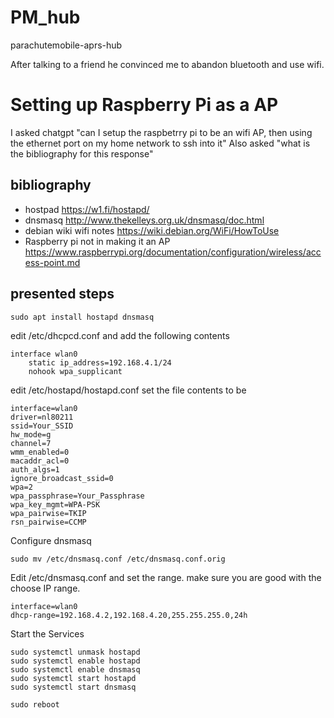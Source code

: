 # PM_hub
parachutemobile-aprs-hub

After talking to a friend he convinced me to abandon bluetooth and use wifi.

# Setting up Raspberry Pi as a AP
I asked chatgpt "can I setup the raspbetrry pi to be an wifi AP, then using the  ethernet port on my home network to ssh into it"
Also asked "what is the bibliography for this response"

## bibliography
* hostpad https://w1.fi/hostapd/
* dnsmasq http://www.thekelleys.org.uk/dnsmasq/doc.html
* debian wiki wifi notes https://wiki.debian.org/WiFi/HowToUse
* Raspberry pi not in making it an AP https://www.raspberrypi.org/documentation/configuration/wireless/access-point.md

## presented steps

`sudo apt install hostapd dnsmasq`

edit /etc/dhcpcd.conf and add the following contents
```
interface wlan0
    static ip_address=192.168.4.1/24
    nohook wpa_supplicant
```

edit /etc/hostapd/hostapd.conf set the file contents to be
```
interface=wlan0
driver=nl80211
ssid=Your_SSID
hw_mode=g
channel=7
wmm_enabled=0
macaddr_acl=0
auth_algs=1
ignore_broadcast_ssid=0
wpa=2
wpa_passphrase=Your_Passphrase
wpa_key_mgmt=WPA-PSK
wpa_pairwise=TKIP
rsn_pairwise=CCMP
```

Configure dnsmasq

`sudo mv /etc/dnsmasq.conf /etc/dnsmasq.conf.orig`

Edit /etc/dnsmasq.conf and  set the range.  make sure you are good with the choose IP range.
```
interface=wlan0
dhcp-range=192.168.4.2,192.168.4.20,255.255.255.0,24h
```

Start the Services

```
sudo systemctl unmask hostapd
sudo systemctl enable hostapd
sudo systemctl enable dnsmasq
sudo systemctl start hostapd
sudo systemctl start dnsmasq
```
`sudo reboot`
